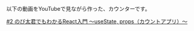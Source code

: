 以下の動画をYouTubeで見ながら作った、カウンターです。


[#2 のび太君でもわかるReact入門 〜useState, props（カウントアプリ）〜](https://www.youtube.com/watch?v=eEl1H62o3VQ)
